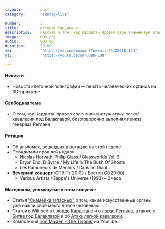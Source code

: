 ```yaml
---
layout:         post
category:       "sunday-live"

number:         3
title:          История Кардигана
description:    Рассказ о том, как Кардиган провел свою знаменитую атаку легкой бригады, безоговорочно выполняя приказ генерала Реглана
image:          003.png
audio:          003.mp3
duration:       59:00
vk:             "https://vk.com/moonant?w=wall-59428918_144"
yt:             "https://youtu.be/wRTuUBNPLU8"

---
```


#### Новости
- Новости клеточной полиграфии — печать человеческих органов на 3D-принтере

#### Свободная тема
- О том, как Кардиган провел свою знаменитую атаку легкой кавалерии под Балаклавой, безоговорочно выполняя приказ генерала Реглана

#### Ротация
- Об альбомах, вошедших в ротацию на этой неделе
- Победители прошлой недели:
    - Nicolas Horvath, Philip Glass / Glassworlds Vol. 3
    - Bryan Eno, D Byrne / My Life In The Bush Of Ghosts
    - Les Ramoneurs de Menhirs / Dans an Diaul
- **Вечерний концерт** (СПб Пт 20:00 / Бостон Сб 20:00)
    - Various Artists / Zappa's Universe (1993) – 2 часа

#### Материалы, упомянутые в этом выпуске:
- Статья ["Скамейка запасных"](https://nplus1.ru/material/2016/02/19/tissue-engeneering) о том, какие искусственные органы уже нашли свое место в теле человекаю
- Статьи в Wikipedia о [лорде Кардигане](https://en.wikipedia.org/wiki/James_Brudenell,_7th_Earl_of_Cardigan) и о [лорде Реглане](https://en.wikipedia.org/wiki/FitzRoy_Somerset,_1st_Baron_Raglan), а также о [Битве под Балаклавой](https://en.wikipedia.org/wiki/Battle_of_Balaclava) и об [Атаке легкой кавалерии](https://en.wikipedia.org/wiki/Charge_of_the_Light_Brigade).
- Композиция [Iron Maiden - The Trooper](https://www.youtube.com/watch?v=2G5rfPISIwo) на Youtube.
